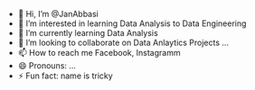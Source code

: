 - 👋 Hi, I’m @JanAbbasi
- 👀 I’m interested in learning Data Analysis to Data Engineering 
- 🌱 I’m currently learning Data Analysis
- 💞️ I’m looking to collaborate on   Data Anlaytics Projects ...
- 📫 How to reach me Facebook, Instagramm
- 😄 Pronouns: ...
- ⚡ Fun fact: name is tricky
<!---
JanAbbasi/JanAbbasi is a ✨ special ✨ repository because its `README.md` (this file) appears on your GitHub profile.
You can click the Preview link to take a look at your changes.
--->
